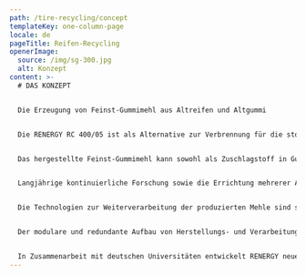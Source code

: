 ```yaml
---
path: /tire-recycling/concept
templateKey: one-column-page
locale: de
pageTitle: Reifen-Recycling
openerImage:
  source: /img/sg-300.jpg
  alt: Konzept
content: >-
  # DAS KONZEPT


  Die Erzeugung von Feinst-Gummimehl aus Altreifen und Altgummi


  Die RENERGY RC 400/05 ist als Alternative zur Verbrennung für die stoffliche Verwertung von Altreifen und Altgummi entwickelt worden. Für RENERGY sind diese Reststoffe nicht nur eine ökologische Herausforderung, sondern in erster Linie eine wertvolle Rohstoffquelle.


  Das hergestellte Feinst-Gummimehl kann sowohl als Zuschlagstoff in Gummimischungen als auch zur Herstellung von Elastomer-Legierungen mit TPE-ähnlichen Eigenschaften verwendet werden.


  Langjährige kontinuierliche Forschung sowie die Errichtung mehrerer Anlagengenerationen führten dabei zur Entwicklung des Recycling-Systems RENERGY RC 400/05, das sehr feine und hochreine Gummimehle erzeugt.


  Die Technologien zur Weiterverarbeitung der produzierten Mehle sind so entwickelt worden, dass diese auf handelsüblichen Maschinen erfolgen kann.


  Der modulare und redundante Aufbau von Herstellungs- und Verarbeitungsanlagen der RENERGY RC 400/05 gewährleistet einen kontinuierlichen Betrieb, auch während Wartungs- und Reparaturarbeiten.


  In Zusammenarbeit mit deutschen Universitäten entwickelt RENERGY neue und geprüfte Werkstoffe.
---
```

